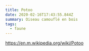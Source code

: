 ```yaml
---
title: Potoo
date: 2020-02-16T17:43:55.844Z
summary: Oiseau camouflé en bois
tags:
  - faune
---
```

https://en.m.wikipedia.org/wiki/Potoo
